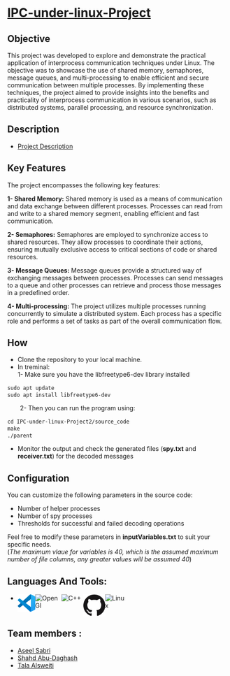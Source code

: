 # [IPC-under-linux-Project](https://drive.google.com/file/d/1XCfKgpm_GU-iUFuKZzFUxaupkhjqXoD7/view?usp=sharing)

## Objective
This project was developed to explore and demonstrate the practical application of interprocess communication techniques under Linux. The objective was to showcase the use of shared memory, semaphores, message queues, and multi-processing to enable efficient and secure communication between multiple processes. By implementing these techniques, the project aimed to provide insights into the benefits and practicality of interprocess communication in various scenarios, such as distributed systems, parallel processing, and resource synchronization.


## Description  
- [Project Description](https://drive.google.com/file/d/1XCfKgpm_GU-iUFuKZzFUxaupkhjqXoD7/view?usp=sharing)

## Key Features
The project encompasses the following key features:

**1- Shared Memory:** Shared memory is used as a means of communication and data exchange between different processes. Processes can read from and write to a shared memory segment, enabling efficient and fast communication.

**2- Semaphores:** Semaphores are employed to synchronize access to shared resources. They allow processes to coordinate their actions, ensuring mutually exclusive access to critical sections of code or shared resources.

**3- Message Queues:** Message queues provide a structured way of exchanging messages between processes. Processes can send messages to a queue and other processes can retrieve and process those messages in a predefined order.

**4- Multi-processing:** The project utilizes multiple processes running concurrently to simulate a distributed system. Each process has a specific role and performs a set of tasks as part of the overall communication flow.

 ## How 
 - Clone the repository to your local machine.
 - In treminal:  </br>
1- Make sure you have the libfreetype6-dev library installed   </br>
  ```
 sudo apt update
 sudo apt install libfreetype6-dev
 ```
&emsp; &ensp; 2- Then you can run the program using:

 ```
 cd IPC-under-linux-Project2/source_code
 make
 ./parent
 ```
 - Monitor the output and check the generated files (**spy.txt** and **receiver.txt**) for the decoded messages
 
## Configuration
You can customize the following parameters in the source code:

- Number of helper processes
- Number of spy processes
- Thresholds for successful and failed decoding operations

Feel free to modify these parameters in **inputVariables.txt** to suit your specific needs.</br>
(*The maximum vlaue for variables is 40, which is the assumed maximum number of file columns, any greater values will be assumed 40*)

## Languages And Tools:

- <img align="left" alt="Visual Studio Code" width="40px" src="https://raw.githubusercontent.com/github/explore/80688e429a7d4ef2fca1e82350fe8e3517d3494d/topics/visual-studio-code/visual-studio-code.png" /> <img align="left" alt=  "OpenGl" width="60px" src="https://upload.wikimedia.org/wikipedia/commons/e/e9/Opengl-logo.svg" /><img align="left" alt="C++" width="50px" src="https://upload.wikimedia.org/wikipedia/commons/1/18/ISO_C%2B%2B_Logo.svg" /><img align="left" alt="GitHub" width="50px" src="https://raw.githubusercontent.com/github/explore/78df643247d429f6cc873026c0622819ad797942/topics/github/github.png" /> <img align="left" alt="Linux" width="50px" src="https://upload.wikimedia.org/wikipedia/commons/thumb/3/35/Tux.svg/800px-Tux.svg.png" /> 

<br/>


## Team members :
- [Aseel Sabri](https://github.com/Aseel-Sabri)
- [Shahd Abu-Daghash](https://github.com/shahdDaghash)
- [Tala Alsweiti](https://github.com/talaalsweiti)
